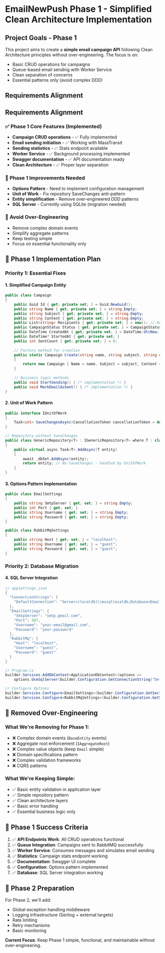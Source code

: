 # EmailNewPush Phase 1 - Simplified Clean Architecture Implementation

## Project Goals - Phase 1

This project aims to create a **simple email campaign API** following Clean Architecture principles without over-engineering. The focus is on:
- Basic CRUD operations for campaigns
- Queue-based email sending with Worker Service
- Clean separation of concerns
- Essential patterns only (avoid complex DDD)

## Requirements Alignment

## Requirements Alignment

### ✅ **Phase 1 Core Features (Implemented)**
- **Campaign CRUD operations** - ✅ Fully implemented
- **Email sending initiation** - ✅ Working with MassTransit
- **Sending statistics** - ✅ Stats endpoint available
- **Worker Service** - ✅ Background processing implemented
- **Swagger documentation** - ✅ API documentation ready
- **Clean Architecture** - ✅ Proper layer separation

### 🔧 **Phase 1 Improvements Needed**
- **Options Pattern** - Need to implement configuration management
- **Unit of Work** - Fix repository SaveChanges anti-pattern
- **Entity simplification** - Remove over-engineered DDD patterns
- **SQL Server** - Currently using SQLite (migration needed)

### 🚫 **Avoid Over-Engineering**
- Remove complex domain events
- Simplify aggregate patterns
- Keep testing simple
- Focus on essential functionality only

## 🔧 Phase 1 Implementation Plan

### **Priority 1: Essential Fixes**

#### 1. **Simplified Campaign Entity**
```csharp
public class Campaign
{
    public Guid Id { get; private set; } = Guid.NewGuid();
    public string Name { get; private set; } = string.Empty;
    public string Subject { get; private set; } = string.Empty;
    public string Content { get; private set; } = string.Empty;
    public List<string> Recipients { get; private set; } = new(); // Keep simple for Phase 1
    public CampaignStatus Status { get; private set; } = CampaignStatus.Draft;
    public DateTime CreatedAt { get; private set; } = DateTime.UtcNow;
    public DateTime? StartedAt { get; private set; }
    public int SentCount { get; private set; } = 0;
    
    // Factory method for creation
    public static Campaign Create(string name, string subject, string content, List<string> recipients)
    {
        return new Campaign { Name = name, Subject = subject, Content = content, Recipients = recipients };
    }
    
    // Business logic methods
    public void StartSending() { /* implementation */ }
    public void MarkEmailAsSent() { /* implementation */ }
}
```

#### 2. **Unit of Work Pattern**
```csharp
public interface IUnitOfWork
{
    Task<int> SaveChangesAsync(CancellationToken cancellationToken = default);
}

// Repository without SaveChanges
public class GenericRepository<T> : IGenericRepository<T> where T : class
{
    public virtual async Task<T> AddAsync(T entity)
    {
        await _dbSet.AddAsync(entity);
        return entity; // No SaveChanges - handled by UnitOfWork
    }
}
```

#### 3. **Options Pattern Implementation**
```csharp
public class EmailSettings
{
    public string SmtpServer { get; set; } = string.Empty;
    public int Port { get; set; }
    public string Username { get; set; } = string.Empty;
    public string Password { get; set; } = string.Empty;
}

public class RabbitMqSettings
{
    public string Host { get; set; } = "localhost";
    public string Username { get; set; } = "guest";
    public string Password { get; set; } = "guest";
}
```

### **Priority 2: Database Migration**

#### 4. **SQL Server Integration**
```csharp
// appsettings.json
{
  "ConnectionStrings": {
    "DefaultConnection": "Server=(localdb)\\mssqllocaldb;Database=EmailPushDb;Trusted_Connection=true;MultipleActiveResultSets=true"
  },
  "EmailSettings": {
    "SmtpServer": "smtp.gmail.com",
    "Port": 587,
    "Username": "your-email@gmail.com",
    "Password": "your-password"
  },
  "RabbitMq": {
    "Host": "localhost",
    "Username": "guest",
    "Password": "guest"
  }
}

// Program.cs
builder.Services.AddDbContext<ApplicationDbContext>(options =>
    options.UseSqlServer(builder.Configuration.GetConnectionString("DefaultConnection")));

// Configure Options
builder.Services.Configure<EmailSettings>(builder.Configuration.GetSection("EmailSettings"));
builder.Services.Configure<RabbitMqSettings>(builder.Configuration.GetSection("RabbitMq"));
```

## 🚫 **Removed Over-Engineering**

### **What We're Removing for Phase 1:**
- ❌ Complex domain events (`BaseEntity` events)
- ❌ Aggregate root enforcement (`IAggregateRoot`)
- ❌ Complex value objects (keep `Email` simple)
- ❌ Domain specifications pattern
- ❌ Complex validation frameworks
- ❌ CQRS patterns

### **What We're Keeping Simple:**
- ✅ Basic entity validation in application layer
- ✅ Simple repository pattern
- ✅ Clean architecture layers
- ✅ Basic error handling
- ✅ Essential business logic only

## 🎯 **Phase 1 Success Criteria**

1. ✅ **API Endpoints Work**: All CRUD operations functional
2. ✅ **Queue Integration**: Campaigns sent to RabbitMQ successfully
3. ✅ **Worker Service**: Consumes messages and simulates email sending
4. ✅ **Statistics**: Campaign stats endpoint working
5. ✅ **Documentation**: Swagger UI complete
6. ✅ **Configuration**: Options pattern implemented
7. ✅ **Database**: SQL Server integration working

## 🔄 **Phase 2 Preparation**

For Phase 2, we'll add:
- Global exception handling middleware
- Logging infrastructure (Serilog + external targets)
- Rate limiting
- Retry mechanisms
- Basic monitoring

**Current Focus**: Keep Phase 1 simple, functional, and maintainable without over-engineering.